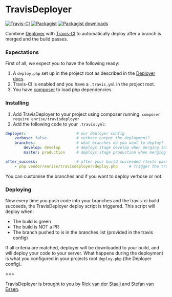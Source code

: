# TravisDeployer

[![Travis-CI](https://img.shields.io/travis/Enrise/TravisDeployer/master.svg)](https://travis-ci.org/Enrise/TravisDeployer)
[![Packagist](https://img.shields.io/packagist/v/enrise/travisdeployer.svg)](https://packagist.org/packages/enrise/travisdeployer)
[![Packagist downloads](https://img.shields.io/packagist/dt/enrise/travisdeployer.svg)](https://packagist.org/packages/enrise/travisdeployer)

Combine [Deployer](http://deployer.org/) with [Travis-CI](https://travis-ci.org/) to automatically deploy
after a branch is merged and the build passes.

### Expectations

First of all, we expect you to have the following ready:

1. A `deploy.php` set up in the project root as described in the [Deployer docs](http://deployer.org/docs).
1. Travis-CI is enabled and you have a `.travis.yml` in the project root.
1. You have [composer](https://getcomposer.org/) to load php dependencies.

### Installing

1. Add TravisDeployer to your project using composer running: `composer require enrise/travisdeployer`
1. Add the following code to your `.travis.yml`:
```yml
deployer:                      # our deployer config
    verbose: false             # verbose output the deployment?
    branches:                  # what branches do you want to deploy?
        develop: develop       # deploys stage develop when merging into develop
        master: production     # deploys stage production when merging into master

after_success:                 # after your build succeeded (tests passed)
    - php vendor/enrise/travisdeployer/deploy.php     # Trigger the travis deployer
```
You can customise the branches and if you want to deploy verbose or not.

### Deploying

Now every time you push code into your branches and the travis-ci build succeeds, the TravisDeployer deploy
script is triggered. This script will deploy when:

* The build is green
* The build is NOT a PR
* The branch pushed to is in the branches list (provided in the travis config)

If all criteria are matched, deployer will be downloaded to your build, and will deploy your code to your server.
What happens during the deployment is what you configured in your projects root `deploy.php` (the Deployer config).

===

TravisDeployer is brought to you by [Rick van der Staaij](https://github.com/RickvdStaaij) and
[Stefan van Essen](https://github.com/eXistenZNL).
